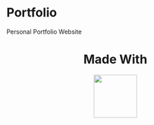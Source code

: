# Portfolio
Personal Portfolio Website 

<div id="header" align="center">
  <h1>Made With</h1>
  <img src="https://media.giphy.com/media/M4NykXxUE0HAcK7UJ6/giphy.gif" width="100"/>
</div>
